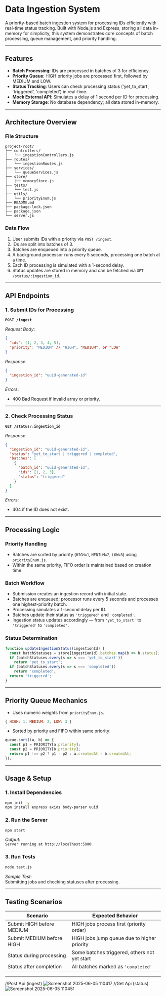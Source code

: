 # Data Ingestion System

A priority-based batch ingestion system for processing IDs efficiently with real-time status tracking. Built with Node.js and Express, storing all data in-memory for simplicity, this system demonstrates core concepts of batch processing, queue management, and priority handling.

---

## Features

- **Batch Processing**: IDs are processed in batches of 3 for efficiency.
- **Priority Queue**: HIGH priority jobs are processed first, followed by MEDIUM and LOW.
- **Status Tracking**: Users can check processing status ('yet_to_start', 'triggered', 'completed') in real-time.
- **Mock External API**: Simulates a delay of 1 second per ID for processing.
- **Memory Storage**: No database dependency; all data stored in-memory.

---

## Architecture Overview

### File Structure

```
project-root/
├── controllers/
│   └── ingestionControllers.js
├── routes/
│   └── ingestionRoutes.js
├── services/
│   └── queueServices.js
├── store/
│   ├── memoryStore.js
├── tests/
│   └── test.js
├── utils/
│   └── priorityEnum.js
├── README.md
├── package-lock.json
├── package.json
└── server.js
```

### Data Flow

1. User submits IDs with a priority via `POST /ingest`.
2. IDs are split into batches of 3.
3. Batches are enqueued into a priority queue.
4. A background processor runs every 5 seconds, processing one batch at a time.
5. Each ID processing is simulated with a 1-second delay.
6. Status updates are stored in memory and can be fetched via `GET /status/:ingestion_id`.

---

## API Endpoints

### 1. Submit IDs for Processing

**`POST /ingest`**

*Request Body*:
```json
{
  "ids": [1, 2, 3, 4, 5],
  "priority": "MEDIUM" // "HIGH", "MEDIUM", or "LOW"
}
```

*Response*:
```json
{
  "ingestion_id": "uuid-generated-id"
}
```

*Errors*:
- 400 Bad Request if invalid array or priority.

---

### 2. Check Processing Status

**`GET /status/:ingestion_id`**

*Response*:
```json
{
  "ingestion_id": "uuid-generated-id",
  "status": "yet_to_start | triggered | completed",
  "batches": [
    {
      "batch_id": "uuid-generated-id",
      "ids": [1, 2, 3],
      "status": "triggered"
    }
  ]
}
```

*Errors*:
- 404 if the ID does not exist.

---

## Processing Logic

### Priority Handling
- Batches are sorted by priority (`HIGH=1`, `MEDIUM=2`, `LOW=3`) using `priorityEnum.js`.
- Within the same priority, FIFO order is maintained based on creation time.

### Batch Workflow
- Submission creates an ingestion record with initial state.
- Batches are enqueued; processor runs every 5 seconds and processes one highest-priority batch.
- Processing simulates a 1-second delay per ID.
- Batches update their status as `'triggered'` and `'completed'`.
- Ingestion status updates accordingly — from `'yet_to_start'` to `'triggered'` to `'completed'`.

### Status Determination
```js
function updateIngestionStatus(ingestionId) {
  const batchStatuses = store[ingestionId].batches.map(b => b.status);
  if (batchStatuses.every(s => s === 'yet_to_start')) 
    return 'yet_to_start';
  if (batchStatuses.every(s => s === 'completed')) 
    return 'completed';
  return 'triggered';
}
```

---

## Priority Queue Mechanics

- Uses numeric weights from `priorityEnum.js`.

```js
{ HIGH: 1, MEDIUM: 2, LOW: 3 }
```

- Sorted by priority and FIFO within same priority:

```js
queue.sort((a, b) => {
  const p1 = PRIORITY[a.priority];
  const p2 = PRIORITY[b.priority];
  return p1 !== p2 ? p1 - p2 : a.createdAt - b.createdAt;
});
```

---

## Usage & Setup

### 1. Install Dependencies
```bash
npm init -y
npm install express axios body-parser uuid
```

### 2. Run the Server
```bash
npm start
```
*Output:*  
`Server running at http://localhost:5000`

### 3. Run Tests
```bash
node test.js
```
*Sample Test:*  
Submitting jobs and checking statuses after processing.

---

## Testing Scenarios

| Scenario                         | Expected Behavior                                               |
|----------------------------------|-----------------------------------------------------------------|
| Submit HIGH before MEDIUM      | HIGH jobs process first (priority order)                        |
| Submit MEDIUM before HIGH      | HIGH jobs jump queue due to higher priority                     |
| Status during processing         | Some batches triggered, others not yet start                   |
| Status after completion          | All batches marked as `'completed'`                            |

---
//Post Api (ingest)
![Screenshot 2025-06-05 110417](https://github.com/user-attachments/assets/78234b2c-2a29-40c3-92e2-9d8a6daf66b0)
//Get Api (status)
![Screenshot 2025-06-05 110451](https://github.com/user-attachments/assets/feccfc4e-f405-4f60-ae72-9f468b1e4133)
